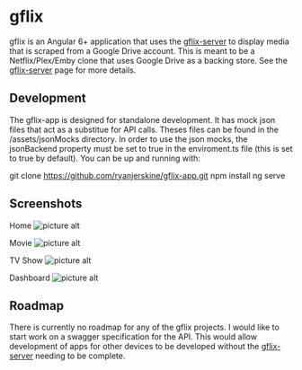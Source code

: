 # gflix

gflix is an Angular 6+ application that uses the [gflix-server](https://github.com/ryanjerskine/gflix-server) to display media that is scraped from a Google Drive account. This is meant to be a Netflix/Plex/Emby clone that uses Google Drive as a backing store. See the [gflix-server](https://github.com/ryanjerskine/gflix-server) page for more details.

## Development

The gflix-app is designed for standalone development. It has mock json files that act as a substitue for API calls. Theses files can be found in the /assets/jsonMocks directory. In order to use the json mocks, the jsonBackend property must be set to true in the enviroment.ts file (this is set to true by default). You can be up and running with:

git clone https://github.com/ryanjerskine/gflix-app.git
npm install
ng serve

## Screenshots

Home
![picture alt](https://i.imgur.com/6KZdaU4.png "Home")

Movie
![picture alt](https://i.imgur.com/Cak2i5w.png "Movie")

TV Show
![picture alt](https://i.imgur.com/YrDACju.png "TV Show")

Dashboard
![picture alt](https://i.imgur.com/AdVZXQ4.png "Dashboard")

## Roadmap

There is currently no roadmap for any of the gflix projects. I would like to start work on a swagger specification for the API. This would allow development of apps for other devices to be developed without the [gflix-server](https://github.com/ryanjerskine/gflix-server) needing to be complete.
